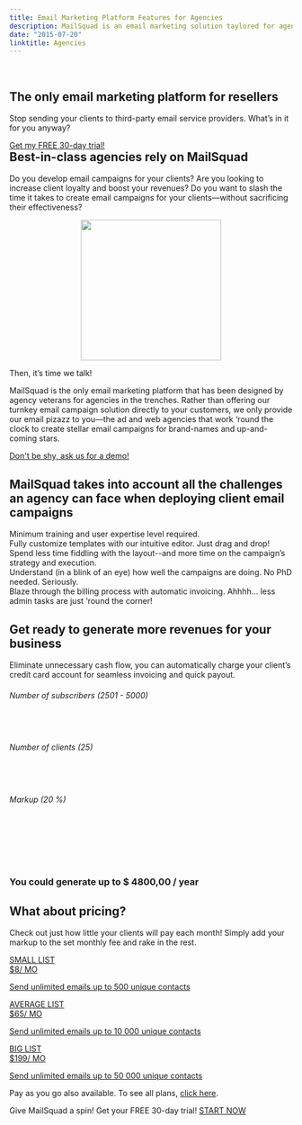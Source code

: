 ```yaml
---
title: Email Marketing Platform Features for Agencies
description: MailSquad is an email marketing solution taylored for agencies and resellers.
date: "2015-07-20"
linktitle: Agencies
---
```

<section class="header-11-sub bg-midnight-blue">
        <div class="background background-partners">
            &nbsp;
        </div>
        <div class="container">
            <div class="row">
                <div class="col-xs-12 col-sm-11 col-md-8 col-lg-7">
                    <h1>The only email marketing platform for resellers</h1>
                    <p class="lead">Stop sending your clients to third-party email service providers. What’s in it for you anyway?</p>
                </div>
            </div>
            <div class="row">
                <div class="col-xs-10 col-sm-6 col-md-5 col-lg-4">
                    <div class="signup-form">
                        <!-- <div class="form-group">
                            <div style="font-size:28px;font-weight:600;color:#FFFFFF;">Try MailSquad risk-free!</div>
                        </div> -->
                        <div class="form-group">
                            <a class="btn btn-primary" href="https://app.mailsquad.com/login/signup?lang=en">Get my FREE 30-day trial!</a>
                        </div>
                    </div>
                    <!-- <div class="additional-links">
                        By signing up you agree to our <a href="#">Terms of Use</a> and <a href="#">Privacy Policy</a>
                    </div> -->
                </div>
            </div>
        </div>
    </section>
    <section class="content-25">
        <div class="container">
             <div class="row">
                <div class="col-sm-12 col-md-8 col-lg-8">
                    <h1 style="margin-top:0px;">Best-in-class agencies rely&nbsp;on&nbsp;<span class="highlight">MailSquad</span></h1>
                    <p>
                        Do you develop email campaigns for your clients? Are you looking to increase client loyalty and boost your revenues? Do you want to slash the time it takes to create email campaigns for your clients—without sacrificing their effectiveness?
                    </p>
                </div>
                <div class="col-sm-4" style="text-align:center;">
                    <img src="../../img/best.png" width="250" alt="">
                </div>
            </div>
            <div class="row">
                <div class="col-sm-11">
                    <p class="quote-text">Then, it’s time we talk!</p>
                    <p>
                        MailSquad is the only email marketing platform that has been designed by agency veterans for agencies in the trenches. Rather than offering our turnkey email campaign solution directly to your customers, we only provide our email pizazz to you—the ad and web agencies that work ‘round the clock to create stellar email campaigns for brand-names and up-and-coming stars.
                    </p>
                    <div class="form-group">
                        <a class="btn btn-primary" href="/en/contact/demo/">Don't be shy, ask us for a demo!</a>
                    </div>
                </div>
            </div>
        </div>
    </section>
    <section class="content-24 bg-midnight-blue">
    <img class="image" src="../../img/screenshots/dashboard_big.png" alt="">
    <div class="container">
        <div class="row">
            <div class="col-sm-6 col-sm-offset-6">
                <!-- <h2>Easy to implement and even easier&nbsp;to&nbsp;use!</h2> -->
                <h2>MailSquad takes into account all the challenges an agency can face when deploying client email campaigns</h2>
                <dl>
                    <dt>Minimum training and user expertise level required.</dt>               
                    <dt>Fully customize templates with our intuitive editor. Just&nbsp;drag&nbsp;and&nbsp;drop!</dt>                    
                    <dt>Spend less time fiddling with the layout--and more time on the campaign’s strategy and execution.</dt>
                    <dt>Understand (in a blink of an eye) how well the campaigns are doing. No PhD needed. Seriously.</dt>
                    <dt>Blaze through the billing process with automatic invoicing. Ahhhh... less admin tasks are just ‘round the corner!</dt>
                </dl>
            </div>
        </div>
    </div>
</section>
   <!--  <section class="content-36">
        <div class="container">
            <h2>If you are looking to finally take back control of your clients’ email marketing campaigns, you’ve come to the right place.</h2>
            <a class="btn btn-success" href="#">sign up free</a>
            <p>Take a sneak peek at our FREE 30-day trial or contact us today for quick and painless demo (we promise!)!</p>
        </div>
    </section> -->
    <section class="content-26">
        <div class="container">
            <div class="row">
                <div class="col-sm-10 col-sm-offset-1">
                    <h1>Get ready to generate more revenues for your business</h1>
                    <p class="lead">Eliminate unnecessary cash flow, you can automatically charge your client’s credit card account for seamless invoicing and quick payout.</p>
                </div>
            </div>
            <div class="row features">
                <div class="col-sm-3 col-sm-offset-1">
                    <h6 style="height: 60px;">Number of subscribers (<span id="subscribers">2501&nbsp;-&nbsp;5000</span>)</h6>
                    <div id="slider-subscribers" class="ui-slider"></div>
                </div>
                <div class="col-sm-4">
                    <h6 style="height: 60px;">Number of clients (<span id="clients">25</span>)</h6>
                    <div id="slider-clients" class="ui-slider"></div>
                </div>
                <div class="col-sm-3">
                    <h6 style="height: 60px;">Markup (<span id="margin">20</span> %)</h6>
                    <div id="slider-margin" class="ui-slider"></div>
                </div>
            </div>
            <div class="row">
                <div class="col-sm-10 col-sm-offset-1" style="padding-top:30px;">
                    <h3>You could generate up to <span id="revenue">$ 4800,00</span> / year</h3>
                    <!-- <p class="lead">For a full featured calculator <a href="/pricing/calculator/">click here</a>.</p> -->
                </div>
            </div>
        </div>
    </section>
    <section class="price-2">
        <div class="container">
            <div class="row">
                <div class="col-sm-10 col-sm-offset-1">
                    <h1>What about pricing?</h1>
                    <p class="lead">Check out just how little your clients will pay each month! Simply add your markup to the set monthly fee and rake in the rest.</p>
                </div>
            </div>
        </div>
        <div class="container">
            <a href="/en/pricing/">
            <div class="plans">
                <div class="plan">
                    <div class="top"></div>
                    <div class="title">
                        SMALL LIST
                        <div class="price"><span class="currency">$</span>8<span class="period">/ MO</span></div>
                        <p>Send unlimited emails up to 500&nbsp;unique contacts</p>
                    </div>
                </div>
                <div class="plan plan-2">
                    <div class="top"></div>
                    <div class="title">
                        AVERAGE LIST
                        <div class="price"><span class="currency">$</span>65<span class="period">/ MO</span></div>
                        <p>Send unlimited emails up to 10&nbsp;000&nbsp;unique contacts</p>
                    </div>
                    <div class="top"></div>
                </div>
                <div class="plan">
                    <div class="title">
                        BIG LIST
                        <div class="price"><span class="currency">$</span>199<span class="period">/ MO</span></div>
                        <p>Send unlimited emails up to 50&nbsp;000&nbsp;unique contacts</p>
                    </div>
                </div>
            </div>
            </a>
        </div>
        <div class="container">
            <div class="row">
                <div class="col-sm-10 col-sm-offset-1">
                    <p class="lead">Pay as you go also available. To see all plans, <a href="/en/pricing/">click here</a>.</p>
                </div>
            </div>
        </div>
    </section>
    <section class="content-11">
        <div class="container">
            <span>Give MailSquad a spin! Get your FREE 30-day trial!</span>
            <a class="btn btn-primary" href="https://app.mailsquad.com/login/signup?lang=en">START NOW</a>
        </div>
    </section>